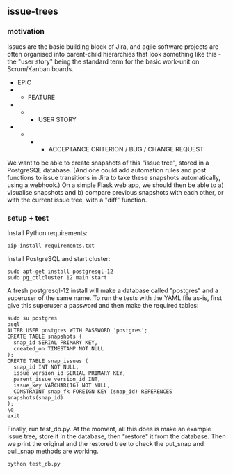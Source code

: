## issue-trees

### motivation
Issues are the basic building block of Jira, and agile software projects are often organised into parent-child hierarchies that look something like this - the "user story" being the standard term for the basic work-unit on Scrum/Kanban boards. 
- EPIC
- - FEATURE
- - - USER STORY
- - - - ACCEPTANCE CRITERION / BUG / CHANGE REQUEST

We want to be able to create snapshots of this "issue tree", stored in a PostgreSQL database. (And one could add automation rules and post functions to issue transitions in Jira to take these snapshots automatically, using a webhook.) On a simple Flask web app, we should then be able to a) visualise snapshots and b) compare previous snapshots with each other, or with the current issue tree, with a "diff" function. 

### setup + test
Install Python requirements:
```
pip install requirements.txt
```

Install PostgreSQL and start cluster:
```
sudo apt-get install postgresql-12
sudo pg_ctlcluster 12 main start
```

A fresh postgresql-12 install will make a database called "postgres" and a superuser of the same name. To run the tests with the YAML file as-is, first give this superuser a password and then make the required tables:
```
sudo su postgres
psql
ALTER USER postgres WITH PASSWORD 'postgres';
CREATE TABLE snapshots (
  snap_id SERIAL PRIMARY KEY,
  created_on TIMESTAMP NOT NULL
);
CREATE TABLE snap_issues (
  snap_id INT NOT NULL,
  issue_version_id SERIAL PRIMARY KEY,
  parent_issue_version_id INT,
  issue_key VARCHAR(16) NOT NULL,
  CONSTRAINT snap_fk FOREIGN KEY (snap_id) REFERENCES snapshots(snap_id)
);
\q
exit
```

Finally, run test_db.py. At the moment, all this does is make an example issue tree, store it in the database, then "restore" it from the database. Then we print the original and the restored tree to check the put_snap and pull_snap methods are working.
```
python test_db.py
```
